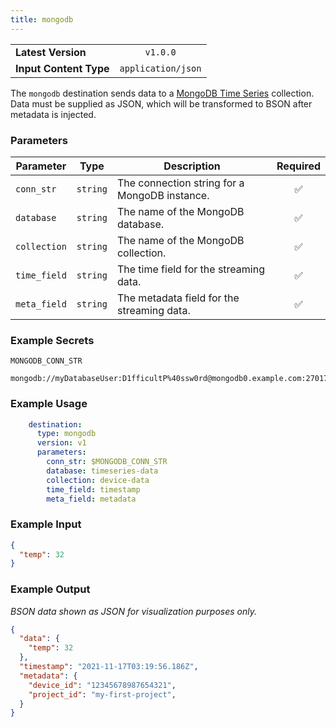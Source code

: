 ```yaml
---
title: mongodb
---
```


|   |   |
|---|:---:|
|__Latest Version__| `v1.0.0` |
|__Input Content Type__| `application/json` |

The `mongodb` destination sends data to a [MongoDB Time
Series](https://www.mongodb.com/products/capabilities/time-series) collection.
Data must be supplied as JSON, which will be transformed to BSON after metadata
is injected.

### Parameters

|Parameter|Type|Description|Required|
|---|---|---|:---:|
|`conn_str`|`string`| The connection string for a MongoDB instance. |✅|
|`database`|`string`| The name of the MongoDB database. |✅|
|`collection`|`string`| The name of the MongoDB collection. |✅|
|`time_field`|`string`| The time field for the streaming data. |✅|
|`meta_field`|`string`| The metadata field for the streaming data. |✅|

### Example Secrets

`MONGODB_CONN_STR`
```
mongodb://myDatabaseUser:D1fficultP%40ssw0rd@mongodb0.example.com:27017
```

### Example Usage

```yaml
    destination:
      type: mongodb
      version: v1
      parameters:
        conn_str: $MONGODB_CONN_STR
        database: timeseries-data
        collection: device-data
        time_field: timestamp
        meta_field: metadata
```

### Example Input

```json
{
  "temp": 32
}
```

### Example Output

_BSON data shown as JSON for visualization purposes only._

```json
{
  "data": {
    "temp": 32
  },
  "timestamp": "2021-11-17T03:19:56.186Z",
  "metadata": {
    "device_id": "12345678987654321",
    "project_id": "my-first-project",
  }
}
```
